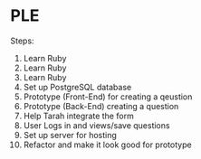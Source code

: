 # PLE
Steps:
1. Learn Ruby
2. Learn Ruby
3. Learn Ruby
4. Set up PostgreSQL database
5. Prototype (Front-End) for creating a qeustion 
6. Prototype (Back-End) creating a question
7. Help Tarah integrate the form
8. User Logs in and views/save questions
9. Set up server for hosting
10. Refactor and make it look good for prototype

